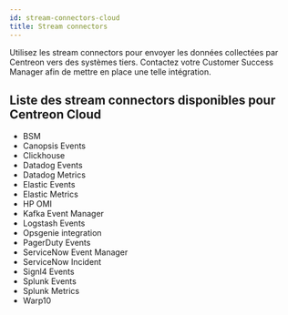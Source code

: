 ```yaml
---
id: stream-connectors-cloud
title: Stream connectors
---
```


Utilisez les stream connectors pour envoyer les données collectées par Centreon vers des systèmes tiers. Contactez votre Customer Success Manager afin de mettre en place une telle intégration.

## Liste des stream connectors disponibles pour Centreon Cloud

* BSM
* Canopsis Events
* Clickhouse
* Datadog Events
* Datadog Metrics
* Elastic Events
* Elastic Metrics
* HP OMI
* Kafka Event Manager
* Logstash Events
* Opsgenie integration
* PagerDuty Events
* ServiceNow Event Manager
* ServiceNow Incident
* Signl4 Events
* Splunk Events
* Splunk Metrics
* Warp10